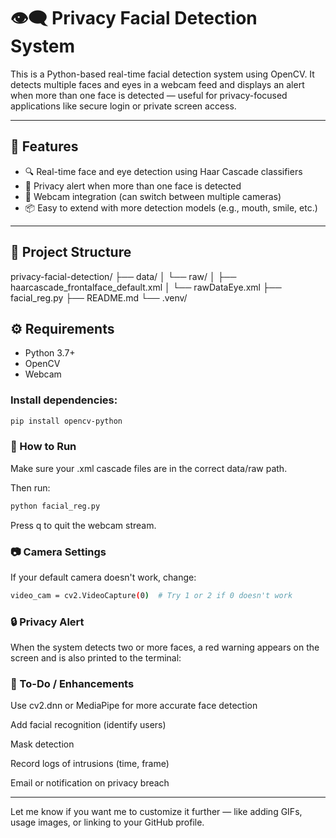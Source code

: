 # 👁️‍🗨️ Privacy Facial Detection System

This is a Python-based real-time facial detection system using OpenCV. It detects multiple faces and eyes in a webcam feed and displays an alert when more than one face is detected — useful for privacy-focused applications like secure login or private screen access.

---

## 🧠 Features

- 🔍 Real-time face and eye detection using Haar Cascade classifiers
- 🚨 Privacy alert when more than one face is detected
- 📸 Webcam integration (can switch between multiple cameras)
- 📦 Easy to extend with more detection models (e.g., mouth, smile, etc.)

---

## 📁 Project Structure
privacy-facial-detection/ ├── data/ │ └── raw/ │ ├── haarcascade_frontalface_default.xml │ └── rawDataEye.xml ├── facial_reg.py ├── README.md └── .venv/

## ⚙️ Requirements

- Python 3.7+
- OpenCV 
- Webcam

### Install dependencies:
```bash
pip install opencv-python
```

### 🚀 How to Run
Make sure your .xml cascade files are in the correct data/raw path.

Then run:
```bash
python facial_reg.py
```
Press q to quit the webcam stream.

### 📷 Camera Settings
If your default camera doesn't work, change:
```bash
video_cam = cv2.VideoCapture(0)  # Try 1 or 2 if 0 doesn't work
```
### 🔒 Privacy Alert
When the system detects two or more faces, a red warning appears on the screen and is also printed to the terminal:

### 🧩 To-Do / Enhancements
 Use cv2.dnn or MediaPipe for more accurate face detection

 Add facial recognition (identify users)

 Mask detection

 Record logs of intrusions (time, frame)

 Email or notification on privacy breach

 
---

Let me know if you want me to customize it further — like adding GIFs, usage images, or linking to your GitHub profile.

